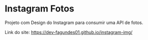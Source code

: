# Instagram Fotos

Projeto com Design do Instagram para consumir uma API de fotos.

Link do site: https://dev-fagundes01.github.io/instagram-img/
